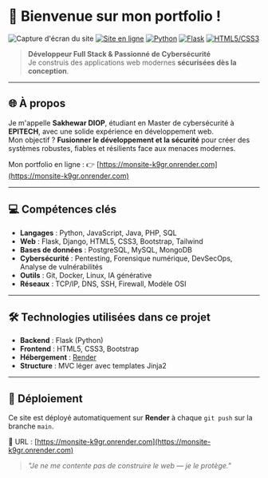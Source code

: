 # 👋 Bienvenue sur mon portfolio !
![Capture d'écran du site](./screenshots/portfolio-preview.png)
[![Site en ligne](https://img.shields.io/badge/site-monsite--k9gr.onrender.com-brightgreen?style=flat&logo=render)](https://monsite-k9gr.onrender.com)
[![Python](https://img.shields.io/badge/Python-3776AB?style=flat&logo=python&logoColor=white)](https://python.org)
[![Flask](https://img.shields.io/badge/Flask-000000?style=flat&logo=flask&logoColor=white)](https://flask.palletsprojects.com)
[![HTML5/CSS3](https://img.shields.io/badge/HTML5%20%26%20CSS3-2C3E50?style=flat&logo=html5)](https://developer.mozilla.org)

> **Développeur Full Stack & Passionné de Cybersécurité**  
> Je construis des applications web modernes **sécurisées dès la conception**.

---

## 🌐 À propos

Je m'appelle **Sakhewar DIOP**, étudiant en Master de cybersécurité à **EPITECH**, avec une solide expérience en développement web.  
Mon objectif ? **Fusionner le développement et la sécurité** pour créer des systèmes robustes, fiables et résilients face aux menaces modernes.

Mon portfolio en ligne : 👉 [https://monsite-k9gr.onrender.com](https://monsite-k9gr.onrender.com)

---

## 💻 Compétences clés

- **Langages** : Python, JavaScript, Java, PHP, SQL
- **Web** : Flask, Django, HTML5, CSS3, Bootstrap, Tailwind
- **Bases de données** : PostgreSQL, MySQL, MongoDB
- **Cybersécurité** : Pentesting, Forensique numérique, DevSecOps, Analyse de vulnérabilités
- **Outils** : Git, Docker, Linux, IA générative
- **Réseaux** : TCP/IP, DNS, SSH, Firewall, Modèle OSI

---

## 🛠️ Technologies utilisées dans ce projet

- **Backend** : Flask (Python)
- **Frontend** : HTML5, CSS3, Bootstrap
- **Hébergement** : [Render](https://render.com)
- **Structure** : MVC léger avec templates Jinja2

---

## 🚀 Déploiement

Ce site est déployé automatiquement sur **Render** à chaque `git push` sur la branche `main`.

🔗 URL : [https://monsite-k9gr.onrender.com](https://monsite-k9gr.onrender.com)

> *"Je ne me contente pas de construire le web — je le protège."*

